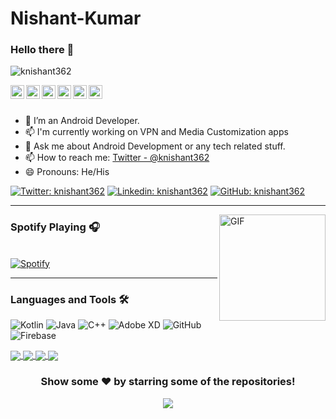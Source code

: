 # Nishant-Kumar

### Hello there 👋

<p align="left"> <img src="https://komarev.com/ghpvc/?username=knishant362&label=Views&color=blue&style=plastic" alt="knishant362" /> </p>

<a href="https://twitter.com/knishant362">
  <img align="left" alt="Nishant's Twitter" width="22px" src="https://cdn.jsdelivr.net/npm/simple-icons@v3/icons/twitter.svg" />
</a>
<a href="https://www.linkedin.com/in/knishant362/">
  <img align="left" alt="Nishant's Linkdein" width="22px" src="https://cdn.jsdelivr.net/npm/simple-icons@v3/icons/linkedin.svg" />
</a>
<a href="https://github.com/knishant362">
  <img align="left" alt="Nishant's Github" width="22px" src="https://cdn.jsdelivr.net/npm/simple-icons@v3/icons/github.svg" />
</a>
<a href="https://t.me/knishant362">
  <img align="left" alt="Nishant's Telegram" width="22px" src="https://cdn.jsdelivr.net/npm/simple-icons@v3/icons/telegram.svg" />
</a>
<a href="https://www.instagram.com/_.trendster._/">
  <img align="left" alt="Nishant's Instagram" width="22px" src="https://cdn.jsdelivr.net/npm/simple-icons@v3/icons/instagram.svg" />
</a>
<a href="https://www.facebook.com/knishant362/">
  <img align="left" alt="Nishant's Facebook" width="22px" src="https://cdn.jsdelivr.net/npm/simple-icons@v3/icons/facebook.svg" />
</a>

<br/>
<br/>

- 🌱 I’m an Android Developer.
- 📫 I'm currently working on VPN and Media Customization apps
- 💬 Ask me about Android Development or any tech related stuff.
- 📫 How to reach me: [Twitter - @knishant362](https://twitter.com/knishant362) 
- 😄 Pronouns: He/His

[![Twitter: knishant362](https://img.shields.io/twitter/follow/knishant362?style=social)](https://twitter.com/knishant362)
[![Linkedin: knishant362](https://img.shields.io/badge/-knishant362-blue?style=flat-square&logo=Linkedin&logoColor=white&link=https://www.linkedin.com/in/knishant362/)](https://www.linkedin.com/in/knishant362/)
[![GitHub: knishant362](https://img.shields.io/github/followers/knishant362?label=follow&style=social)](https://github.com/knishant362)


---


<img align="right" alt="GIF" height="170px" src="https://c.tenor.com/tV52z2xQXcAAAAAC/black-clover-anime.gif" />

### Spotify Playing 🎧

&nbsp; <br> [![Spotify](https://novatorem.vercel.app/api/spotify)](https://open.spotify.com/user/314tpsqysc6mm43sxqieprm3y5tq)

  </td>
  <td width="50%">
  
  
---

  
### Languages and Tools 🛠 

<img alt="Kotlin" src="https://img.shields.io/badge/kotlin-%230095D5.svg?&style=for-the-badge&logo=kotlin&logoColor=white" /> <img alt="Java" src="https://img.shields.io/badge/java-%23ED8B00.svg?&style=for-the-badge&logo=java&logoColor=white"/>    <img alt="C++" 
src="https://img.shields.io/badge/c++%20-%2300599C.svg?&style=for-the-badge&logo=c%2B%2B&ogoColor=white"/>  <img alt="Adobe XD" src="https://img.shields.io/badge/adobe%20xd%20-%23FF26BE.svg?&style=for-the-badge&logo=adobe%20xd&logoColor=white"/>  <img alt="GitHub" src="https://img.shields.io/badge/github%20-%23121011.svg?&style=for-the-badge&logo=github&logoColor=white"/>  <img alt="Firebase" src="https://img.shields.io/badge/firebase%20-%23039BE5.svg?&style=for-the-badge&logo=firebase"/>


<a href="https://github.com/knishant362">
  <img align="center" src="https://github-readme-stats.vercel.app/api/top-langs/?username=knishant362&theme=radical&hide_langs_below=1" />
</a>
<a href="https://github.com/knishant362">
 <img align="center" src="https://github-readme-stats.vercel.app/api?username=knishant362&show_icons=true&hide=prs&theme=dark&line_height=27%22%20alt=%22Nishant%27s%20github%20stats"/>
</a>
<a href="https://github.com/knishant362/Campus">
  <img align="center" src="https://github-readme-stats.vercel.app/api/pin/?username=knishant362&repo=Campus&theme=radical" />

</a>
<a href="https://github.com/knishant362/Alkatraz">
 <img align="center" src="https://github-readme-stats.vercel.app/api/pin/?username=knishant362&repo=Alkatraz&theme=dark" />
</a>

<div align="center">

### Show some ❤️ by starring some of the repositories!

![](https://hit.yhype.me/github/profile?user_id=64367722)

</div>
